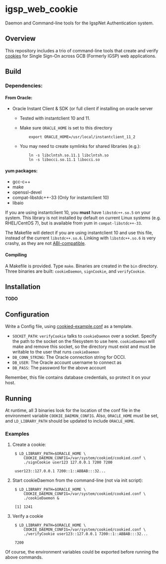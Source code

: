 igsp\_web\_cookie
===============

Daemon and Command-line tools for the IgspNet Authentication system.

## Overview

This repository includes a trio of command-line tools that create and verify [cookies](http://en.wikipedia.org/wiki/HTTP_cookie) for Single Sign-On across GCB (Formerly IGSP) web applications.

## Build

### Dependencies:

#### From Oracle:

- Oracle Instant Client & SDK (or full client if installing on oracle server
  - Tested with instantclient 10 and 11.
  - Make sure `ORACLE_HOME` is set to this directory

            export ORACLE_HOME=/usr/local/instantclient_11_2

  - You may need to create symlinks for shared libraries (e.g.):

            ln -s libclntsh.so.11.1 libclntsh.so
            ln -s libocci.so.11.1 libocci.so

#### yum packages:

- gcc-c++
- make
- openssl-devel
- compat-libstdc++-33 (Only for instantclient 10)
- libaio

If you are using instantclient 10, you **must** have `libstdc++.so.5` on your system. This library is not installed by default on current Linux systems (e.g. RHEL/CentOS 7), but is  available from yum in `compat-libstdc++-33`.

The Makefile will detect if you are using instantclient 10 and use this file, instead of the current `libstdc++.so.6`. Linking with `libstdc++.so.6` is very crashy, as they are not [ABI-compatible](https://gcc.gnu.org/onlinedocs/libstdc++/manual/abi.html).

#### Compiling

A Makefile is provided. Type `make`. Binaries are created in the `bin` directory. Three binaries are built: `cookieDaemon`, `signCookie`, and `verifyCookie`.

## Installation

__TODO__

## Configuration

Write a Config file, using [cookied-example.conf](cookied-template.conf) as a template.

- `SOCKET_PATH`: `verifyCookie` talks to `cookieDaemon` over a socket. Specify the path to the socket on the filesystem to use here. `cookieDaemon` will make and remove this socket, so the directory must exist and must be writable to the user that runs `cookieDaemon`
- `DB_CONN_STRING`: The Oracle connection string for OCCI.
- `DB_USER`: The Oracle account username to connect as
- `DB_PASS`: The password for the above account

Remember, this file contains database credentials, so protect it on your host.

## Running

At runtime, all 3 binaries look for the location of the conf file in the environment variable `COOKIE_DAEMON_CONFIG`. Also, `ORACLE_HOME` must be set, and `LD_LIBRARY_PATH` should be updated to include `ORACLE_HOME`.

### Examples

1. Create a cookie:

        $ LD_LIBRARY_PATH=$ORACLE_HOME \
            COOKIE_DAEMON_CONFIG=/var/system/cookied/cookied.conf \
            ./signCookie user123 127.0.0.1 7200 7200

        user123::127.0.0.1 7200::1::ABBAB:::32...

2. Start cookieDaemon from the command-line (not via init script):

        $ LD_LIBRARY_PATH=$ORACLE_HOME \
            COOKIE_DAEMON_CONFIG=/var/system/cookied/cookied.conf \
            ./cookieDaemon &

        [1] 1241

3. Verify a cookie

        $ LD_LIBRARY_PATH=$ORACLE_HOME \
            COOKIE_DAEMON_CONFIG=/var/system/cookied/cookied.conf \
            ./verifyCookie user123::127.0.0.1 7200::1::ABBAB:::32...

        7200

Of course, the environment variables could be exported before running the above commands.
